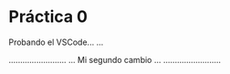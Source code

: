  # Práctica 0

Probando el VSCode...
...

.........................
... Mi segundo cambio ...
.........................
